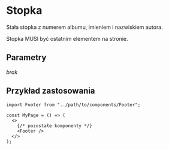 # Stopka

Stała stopka z numerem albumu, imieniem i nazwiskiem autora.

Stopka MUSI być ostatnim elementem na stronie.

## Parametry

_brak_

## Przykład zastosowania

```tsx
import Footer from "../path/to/components/Footer";

const MyPage = () => (
  <>
    {/* pozostałe komponenty */}
    <Footer />
  </>
);
```
